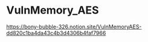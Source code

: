 # VulnMemory_AES

https://bony-bubble-326.notion.site/VulnMemoryAES-dd820c1ba4da43c4b3d4306b4faf7966
